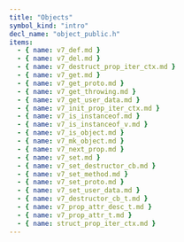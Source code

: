```yaml
---
title: "Objects"
symbol_kind: "intro"
decl_name: "object_public.h"
items:
  - { name: v7_def.md }
  - { name: v7_del.md }
  - { name: v7_destruct_prop_iter_ctx.md }
  - { name: v7_get.md }
  - { name: v7_get_proto.md }
  - { name: v7_get_throwing.md }
  - { name: v7_get_user_data.md }
  - { name: v7_init_prop_iter_ctx.md }
  - { name: v7_is_instanceof.md }
  - { name: v7_is_instanceof_v.md }
  - { name: v7_is_object.md }
  - { name: v7_mk_object.md }
  - { name: v7_next_prop.md }
  - { name: v7_set.md }
  - { name: v7_set_destructor_cb.md }
  - { name: v7_set_method.md }
  - { name: v7_set_proto.md }
  - { name: v7_set_user_data.md }
  - { name: v7_destructor_cb_t.md }
  - { name: v7_prop_attr_desc_t.md }
  - { name: v7_prop_attr_t.md }
  - { name: struct_prop_iter_ctx.md }
---
```




